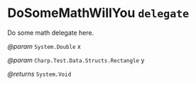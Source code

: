 # DoSomeMathWillYou `delegate`

Do some math delegate here.

*@param* `System.Double` x

*@param* `Charp.Test.Data.Structs.Rectangle` y

*@returns* `System.Void`